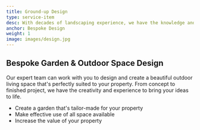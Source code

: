 ```yaml
---
title: Ground-up Design
type: service-item
desc: With decades of landscaping experience, we have the knowledge and skills to take your perfect garden from a dream to a reality.
anchor: Bespoke Design
weight: 1
image: images/design.jpg
---
```

## Bespoke Garden & Outdoor Space Design

Our expert team can work with you to design and create a beautiful outdoor living space that's perfectly suited to your property. From concept to finished project, we have the creativity and experience to bring your ideas to life.

* Create a garden that's tailor-made for your property
* Make effective use of all space available
* Increase the value of your property


